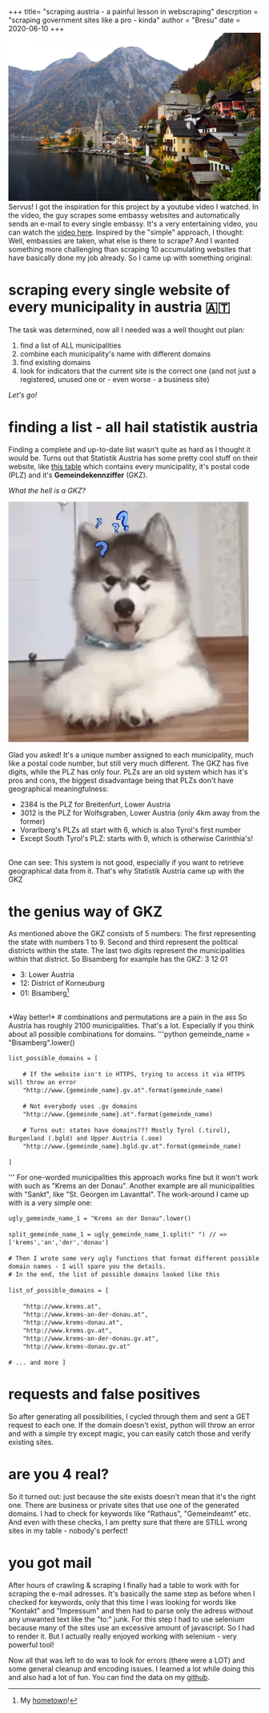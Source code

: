 +++
title= "scraping austria - a painful lesson in webscraping"
descrption = "scraping government sites like a pro - kinda"
author = "Bresu"
date = 2020-06-10
+++
![Österreichische Stadt am See](/pics/scraping_austria/headerImage.png)
Servus! I got the inspiration for this project by a youtube video I watched. In the video, the guy scrapes some embassy websites and automatically sends an e-mail to every single embassy. It's a very entertaining video, you can watch the [video here](https://www.youtube.com/watch?v=Jbix9y8iV38&t=115s). Inspired by the "simple" approach, I thought: Well, embassies are taken, what else is there to scrape? And I wanted something more challenging than scraping 10 accumulating websites that have basically done my job already.
So I came up with something original:

# scraping every single website of every municipality in austria :austria:
The task was determined, now all I needed was a well thought out plan:

1. find a list of ALL municipalities
2. combine each municipality's name with different domains
3. find existing domains
4. look for indicators that the current site is the correct one (and not just a registered, unused one or - even worse - a business site)

_Let's go!_
# finding a list - all hail statistik austria
Finding a complete and up-to-date list wasn't quite as hard as I thought it would be. Turns out that Statistik Austria has some pretty cool stuff on their website, like [this table](http://www.statistik.at/verzeichnis/reglisten/gemliste_knz.xls) which contains every municipality, it's postal code (PLZ) and it's **Gemeindekennziffer** (GKZ).

_What the hell is a GKZ?_

![Confused Dog](/pics/scraping_austria/confusedDoggo.webp)

Glad you asked! It's a unique number assigned to each municipality, much like a postal code number, but still very much different. The GKZ has five digits, while the PLZ has only four. PLZs are an old system which has it's pros and cons, the biggest disadvantage being that PLZs don't have geographical meaningfulness:

* 2384 is the PLZ for Breitenfurt, Lower Austria
* 3012 is the PLZ for Wolfsgraben, Lower Austria (only 4km away from the former)
* Vorarlberg's PLZs all start with 6, which is also Tyrol's first number
* Except South Tyrol's PLZ: starts with 9, which is otherwise Carinthia's!  
<br>
One can see: This system is not good, especially if you want to retrieve geographical data from it.  
That's why Statistik Austria came up with the GKZ

# the genius way of GKZ
As mentioned above the GKZ consists of 5 numbers:
The first representing the state with numbers 1 to 9.
Second and third represent the political districts within the state.
The last two digits represent the municipalities within that district.
So Bisamberg for example has the GKZ: 3 12 01

 - 3: Lower Austria
 - 12: District of Korneuburg
 - 01: Bisamberg[^1]
<br>  
*Way better!*
# combinations and permutations are a pain in the ass
So Austria has roughly 2100 municipalities. That's a lot. Especially if you think about all possible combinations for domains.
'''python
    gemeinde_name = "Bisamberg".lower()

    list_possible_domains = [

        # If the website isn't in HTTPS, trying to access it via HTTPS will throw an error
        "http://www.{gemeinde_name}.gv.at".format(gemeinde_name)

        # Not everybody uses .gv domains
        "http://www.{gemeinde_name}.at".format(gemeinde_name)

        # Turns out: states have domains??? Mostly Tyrol (.tirol), Burgenland (.bgld) and Upper Austria (.ooe)
        "http://www.{gemeinde_name}.bgld.gv.at".format(gemeinde_name)

    ]
'''
For one-worded municipalities this approach works fine but it won't work with such as "Krems an der Donau". Another example are all municipalities with "Sankt", like "St. Georgen im Lavanttal". The work-around I came up with is a very simple one:

    ugly_gemeinde_name_1 = "Krems an der Donau".lower()

    split_gemeinde_name_1 = ugly_gemeinde_name_1.split(" ") // => ['krems','an','der','donau']

    # Then I wrote some very ugly functions that format different possible domain names - I will spare you the details.
    # In the end, the list of possible domains looked like this

    list_of_possible_domains = [

        "http://www.krems.at",
        "http://www.krems-an-der-donau.at",
        "http://www.krems-donau.at",
        "http://www.krems.gv.at",
        "http://www.krems-an-der-donau.gv.at",
        "http://www.krems-donau.gv.at"

    # ... and more ]
# requests and false positives
So after generating all possibilities, I cycled through them and sent a GET request to each one. If the domain doesn't exist, python will throw an error and with a simple try except magic, you can easily catch those and verify existing sites.

# are you 4 real?
So it turned out: just because the site exists doesn't mean that it's the right one. There are business or private sites that use one of the generated domains. I had to check for keywords like "Rathaus", "Gemeindeamt" etc. And even with these checks, I am pretty sure that there are STILL wrong sites in my table - nobody's perfect!

# you got mail
After hours of crawling & scraping I finally had a table to work with for scraping the e-mail adresses. It's basically the same step as before when I checked for keywords, only that this time I was looking for words like "Kontakt" and "Impressum" and then had to parse only the adress without any unwanted text like the "to:" junk. For this step I had to use selenium because many of the sites use an excessive amount of javascript. So I had to render it. But I actually really enjoyed working with selenium - very powerful tool!

Now all that was left to do was to look for errors (there were a LOT) and some general cleanup and encoding issues. I learned a lot while doing this and also had a lot of fun. You can find the data on my [github](https://github.com/bresu/oe_gemeinden).


[^1]: My [hometown](https://www.youtube.com/watch?v=77gKSp8WoRg)!

